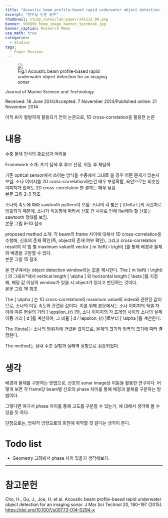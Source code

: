 ```yaml
---
title: "Acoustic beam profile-based rapid underwater object detection for an imaging sonar"
excerpt: "연구실 논문 공부"
thumbnail: study_notes/lab-paper/241112_00.png
banner: 999999_home_image_banner_textbook.jpg
banner_caption: Research Memo
use_math: true
categories:
  - Studies
tags:
  - Paper Reviews
---
```


<figure class="align-center" style="width: 60%">
  <a href="{{ site.url }}{{ site.baseurl }}/assets/images/study_notes/lab-paper/241112_00.png">
  <img src="{{ site.url }}{{ site.baseurl }}/assets/images/study_notes/lab-paper/241112_00.png">
  </a>
  <figcaption>
  Fig.1 Acoustic beam profile-based rapid underwater object detection for an imaging sonar
  </figcaption>
</figure>

Journal of Marine Science and Technology

Received: 18 June 2014/Accepted: 7 November 2014/Published online: 21 November 2014

아직 AI가 활발하게 활용되기 전의 논문으로, 1D cross-correlation을 활용한 논문

# 내용

수중 물체 인식의 중요성과 어려움

Framework 소개: 초기 탐색 후 후보 선정, 이동 후 재탐색

기존 optical sensor에서 쓰이는 방식을 수중에서 그대로 쓸 경우 어떤 문제가 있는지 보임: 소나 이미지를 2D cross-correlation하는건 매우 부정확함, 육안으로는 비슷한 이미지가 있어도 2D cross-correlation 한 결과는 매우 낮음<br />본문 그림 2-3 참조

소나의 속도에 따라 sawtooth pattern이 보임: 소나의 각 빔은 \[ \Delta t \]의 시간차로 방출되기 때문에, 소나가 이동함에 따라서 신호 간 시차로 인해 flat해야 할 신호는 sawtooth 형태를 보임.<br />본문 그림 9-10 참조

proposed method 소개: 각 beam의 frame 차이에 대해서 1D cross-correlation을 수행해, 신호의 존재 확인(즉, object의 존재 여부 확인), 그리고 cross-correlation result의 각 빔 별 maximum value의 vector \[ m \left( i \right) \]를 통해 배경과 물체와 배경을 구분할 수 있다.<br />본문 그림 15 참조

본 연구에서는 object detection window라는 값을 제시한다. The \[ m \left( i \right) \] 의 그래프*에서 vertical length \[ \alpha \] 와 horizontal length \[ \beta \]를 지정해, 해당 값 이상의 window가 있을 시 object가 있다고 판단하는 것이다.<br />본문 그림 16 참조

The \[ \alpha \] 는 1D cross-correlation의 maximum value의 index와 관련된 값이므로, 소나의 이동 속도와 관련된 값이다. 이를 위해 본문에서는 소나 이미지의 픽셀 차이에 따른 현실의 거리 \[ \epsilon\_{r} \]와, 소나 이미지의 각 프레임 사이의 소나의 실제 이동 거리 \[ d \]를 계산하여, 그 비율 \[ d / \epsilon\_{r} \]로부터 \[ \alpha \]를 계산한다.

The \[\beta\]는 소나의 방위각에 관련된 값이므로, 물체의 크기와 빔폭의 크기에 따라 결정한다.

The method는 실내 수조 실험과 실해역 실험으로 검증되었다.

# 생각

배경과 물체를 구분하는 방법으로, 신호의 sonar image상 이동을 활용한 연구이다. 어떻게 보면 각 frame당 beam별 신호의 phase 차이를 통해 배경과 물체를 구분하는 방법이다.

그렇다면 여기서 phase 차이를 통해 고도를 구분할 수 있는가, 에 대해서 생각해 볼 수 있을 듯 하다.

단점으로는, 방위각 방향으로의 회전에 취약할 것 같다는 생각이 든다.

# Todo list

* Geometry 그려봐서 phase 차이 있을지 생각해보자.

---

# 참고문헌

Cho, H., Gu, J., Joe, H. et al. Acoustic beam profile-based rapid underwater object detection for an imaging sonar. J Mar Sci Technol 20, 180–197 (2015). https://doi.org/10.1007/s00773-014-0294-x